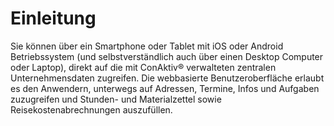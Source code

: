 # Einleitung

Sie können über ein Smartphone oder Tablet mit iOS oder Android Betriebssystem (und selbstverständlich auch über einen Desktop Computer oder Laptop), direkt auf die mit ConAktiv® verwalteten zentralen Unternehmensdaten zugreifen. Die webbasierte Benutzeroberfläche erlaubt es den Anwendern, unterwegs auf Adressen, Termine, Infos und Aufgaben zuzugreifen und Stunden- und Materialzettel sowie Reisekostenabrechnungen auszufüllen.
